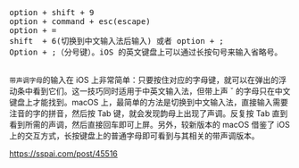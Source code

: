 <pre>
option + shift + 9                                            ·
option + command + esc(escape)                                Force quit Applications
option + =                                                    ≠
shift  + 6(切换到中文输入法后输入) 或者 option + ;                 ……
Option + ;（分号键）。iOS 的英文键盘上可以通过长按句号来输入省略号。   …

</pre>

`带声调字母`的输入在 iOS 上非常简单：只要按住对应的字母键，就可以在弹出的浮动条中看到它们。这一技巧同时适用于中英文输入法，但带上声 ˇ 的字母只在中文键盘上才能找到。macOS 上，最简单的方法是切换到中文输入法，直接输入需要注音的字的拼音，然后按 Tab 键，就会发现韵母上出现了声调。反复按 Tab 直到看到所需的声调，然后直接回车即可上屏。另外，较新版本的 macOS 借鉴了 iOS 上的交互方式，长按键盘上的普通字母即可看到与其相关的带声调版本。




https://sspai.com/post/45516
